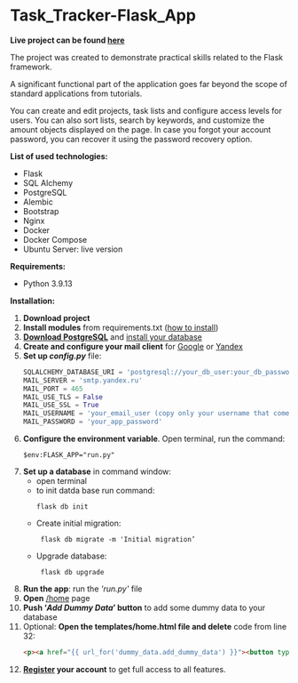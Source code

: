 # Task_Tracker-Flask_App

**Live project can be found [here](http://flask-task.tw1.su:5000/)**

The project was created to demonstrate practical skills related to the Flask framework.

A significant functional part of the application goes far beyond the scope of standard applications from tutorials.

You can create and edit projects, task lists and configure access levels for users. You can also sort lists, search by keywords, and customize the amount objects displayed on the page.
In case you forgot your account password, you can recover it using the password recovery option.

**List of used technologies:**
- Flask
- SQL Alchemy
- PostgreSQL
- Alembic
- Bootstrap
- Nginx
- Docker
- Docker Compose
- Ubuntu Server: live version

**Requirements:**
  - Python 3.9.13

**Installation:**
  1. **Download project**
  2. **Install modules** from requirements.txt ([how to install](https://note.nkmk.me/en/python-pip-install-requirements/))
  3. **[Download PostgreSQL](https://www.postgresql.org/)** and [install your database](https://www.youtube.com/watch?v=KuQUNHCeKCk)
  4. **Create and configure your mail client** for [Google](https://support.google.com/a/answer/176600?hl=en) or [Yandex](https://yandex.com/support/mail/mail-clients/others.html)
  5. **Set up _config.py_** file:
     ```python
     SQLALCHEMY_DATABASE_URI = 'postgresql://your_db_user:your_db_password@localhost:5432/db_name'
     MAIL_SERVER = 'smtp.yandex.ru'
     MAIL_PORT = 465
     MAIL_USE_TLS = False
     MAIL_USE_SSL = True
     MAIL_USERNAME = 'your_email_user (copy only your username that comes before @yandex.ru)'
     MAIL_PASSWORD = 'your_app_password'
     ```
  6. **Configure the environment variable**. Open terminal, run the command:
     ```
     $env:FLASK_APP="run.py"
     ```
  7. **Set up a database** in command window:
     - open terminal
     - to init datda base run command:
        ```
        flask db init
        ```
     - Create initial migration:
       ```
        flask db migrate -m 'Initial migration’
       ```
     - Upgrade database:
       ```
        flask db upgrade
       ```
  8. **Run the app**: run the _'run.py'_ file
  9. **Open** [/home](http://127.0.0.1:5000/) page
  10. **Push ‘_Add Dummy Data_’ button** to add some dummy data to your database
  11. Optional: **Open the templates/home.html file and delete** code from line 32:
       ```html
       <p><a href="{{ url_for('dummy_data.add_dummy_data') }}"><button type="button" class="btn btn-sm btn-danger">Add Dummy Data</button></a></p>
       ```
  12. **[Register](http://127.0.0.1:5000/register) your account** to get full access to all features.
